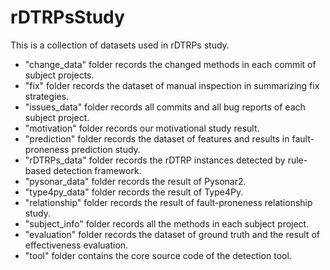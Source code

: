 # rDTRPsStudy
This is a collection of datasets used in rDTRPs study.

- "change_data" folder records the changed methods in each commit of subject projects.
- "fix" folder records the dataset of manual inspection in summarizing fix strategies.
- "issues_data" folder records all commits and all bug reports of each subject project.
- "motivation" folder records  our motivational study result.
- "prediction" folder records the dataset of features and results in fault-proneness prediction study.
- "rDTRPs_data" folder records the rDTRP instances detected by rule-based detection framework.
- "pysonar_data" folder records the result of Pysonar2.
- "type4py_data" folder records the result of Type4Py.
- "relationship" folder records the result of fault-proneness relationship study.
- "subject_info" folder records all the methods in each subject project.
- "evaluation"  folder records the dataset of ground truth and the result of effectiveness evaluation.
- "tool" folder contains the core source code of the detection tool.



